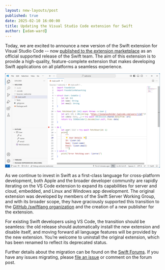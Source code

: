 ```yaml
---
layout: new-layouts/post
published: true
date: 2025-02-10 16:00:00
title: Updating the Visual Studio Code extension for Swift
author: [adam-ward]
---
```


Today, we are excited to announce a new version of the Swift extension for
Visual Studio Code -- now [published to the extension
marketplace](https://marketplace.visualstudio.com/items?itemName=swiftlang.swift-vscode)
as an official supported release of the Swift team. The aim of this extension is
to provide a high-quality, feature-complete extension that makes developing Swift
applications on all platforms a seamless experience.

![VS Code running with the Swift extension](/assets/images/vscode-extension-blog/vscode-swift-2.png)

As we continue to invest in Swift as a first-class language for cross-platform
development, both Apple and the broader developer community are rapidly
iterating on the VS Code extension to expand its capabilities for server and
cloud, embedded, and Linux and Windows app development. The original extension
was developed by members of the Swift Server Working Group, and with its broader
scope, they have graciously supported this transition to the [GitHub /swiftlang
organization](https://github.com/swiftlang) and the creation of a new publisher
for the extension.

For existing Swift developers using VS Code, the transition should be seamless:
the old release should automatically install the new extension and disable
itself, and moving forward all language features will be provided by the new
extension. You’re welcome to uninstall the original extension, which has been
renamed to reflect its deprecated status. 

Further details about the migration can be found on the [Swift
Forums](https://forums.swift.org/t/vs-code-swift-extension-migration/77795). If
you have any issues migrating, please [file an
issue](https://github.com/swiftlang/vscode-swift/issues) or comment on the forum
post.